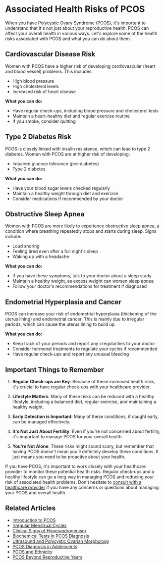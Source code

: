 # Associated Health Risks of PCOS

When you have Polycystic Ovary Syndrome (PCOS), it's important to understand that it's not just about your reproductive health. PCOS can affect your overall health in various ways. Let's explore some of the health risks associated with PCOS and what you can do about them.

## Cardiovascular Disease Risk

Women with PCOS have a higher risk of developing cardiovascular (heart and blood vessel) problems. This includes:

- High blood pressure
- High cholesterol levels
- Increased risk of heart disease

**What you can do:**
- Have regular check-ups, including blood pressure and cholesterol tests
- Maintain a heart-healthy diet and regular exercise routine
- If you smoke, consider quitting

## Type 2 Diabetes Risk

PCOS is closely linked with insulin resistance, which can lead to type 2 diabetes. Women with PCOS are at higher risk of developing:

- Impaired glucose tolerance (pre-diabetes)
- Type 2 diabetes

**What you can do:**
- Have your blood sugar levels checked regularly
- Maintain a healthy weight through diet and exercise
- Consider medications if recommended by your doctor

## Obstructive Sleep Apnea

Women with PCOS are more likely to experience obstructive sleep apnea, a condition where breathing repeatedly stops and starts during sleep. Signs include:

- Loud snoring
- Feeling tired even after a full night's sleep
- Waking up with a headache

**What you can do:**
- If you have these symptoms, talk to your doctor about a sleep study
- Maintain a healthy weight, as excess weight can worsen sleep apnea
- Follow your doctor's recommendations for treatment if diagnosed

## Endometrial Hyperplasia and Cancer

PCOS can increase your risk of endometrial hyperplasia (thickening of the uterus lining) and endometrial cancer. This is mainly due to irregular periods, which can cause the uterus lining to build up.

**What you can do:**
- Keep track of your periods and report any irregularities to your doctor
- Consider hormonal treatments to regulate your cycles if recommended
- Have regular check-ups and report any unusual bleeding

## Important Things to Remember

1. **Regular Check-ups are Key**: Because of these increased health risks, it's crucial to have regular check-ups with your healthcare provider.

2. **Lifestyle Matters**: Many of these risks can be reduced with a healthy lifestyle, including a balanced diet, regular exercise, and maintaining a healthy weight.

3. **Early Detection is Important**: Many of these conditions, if caught early, can be managed effectively.

4. **It's Not Just About Fertility**: Even if you're not concerned about fertility, it's important to manage PCOS for your overall health.

5. **You're Not Alone**: These risks might sound scary, but remember that having PCOS doesn't mean you'll definitely develop these conditions. It just means you need to be proactive about your health.

If you have PCOS, it's important to work closely with your healthcare provider to monitor these potential health risks. Regular check-ups and a healthy lifestyle can go a long way in managing PCOS and reducing your risk of associated health problems. Don't hesitate to [consult with a healthcare provider](/consult-provider) if you have any concerns or questions about managing your PCOS and overall health.

## Related Articles

- [Introduction to PCOS](/diagnosis/introduction-to-pcos)
- [Irregular Menstrual Cycles](/diagnosis/irregular-menstrual-cycles)
- [Clinical Signs of Hyperandrogenism](/diagnosis/clinical-signs-hyperandrogenism)
- [Biochemical Tests in PCOS Diagnosis](/diagnosis/biochemical-tests-pcos)
- [Ultrasound and Polycystic Ovarian Morphology](/diagnosis/ultrasound-and-pcom)
- [PCOS Diagnosis in Adolescents](/diagnosis/pcos-diagnosis-adolescents)
- [PCOS and Ethnicity](/diagnosis/pcos-and-ethnicity)
- [PCOS Beyond Reproductive Years](/diagnosis/pcos-beyond-reproductive-years)
